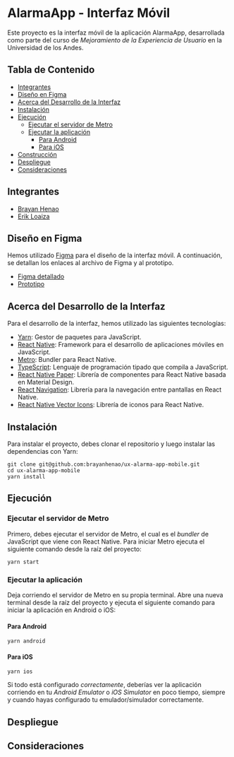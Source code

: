 # AlarmaApp - Interfaz Móvil

Este proyecto es la interfaz móvil de la aplicación AlarmaApp, desarrollada como parte del curso de
_*Mejoramiento de la Experiencia de Usuario*_ en la Universidad de los Andes.

## Tabla de Contenido

- [Integrantes](#integrantes)
- [Diseño en Figma](#diseño-en-figma)
- [Acerca del Desarrollo de la Interfaz](#acerca-del-desarrollo-de-la-interfaz)
- [Instalación](#instalación)
- [Ejecución](#ejecución)
  - [Ejecutar el servidor de Metro](#ejecutar-el-servidor-de-metro)
  - [Ejecutar la aplicación](#ejecutar-la-aplicación)
    - [Para Android](#para-android)
    - [Para iOS](#para-ios)
- [Construcción](#construcción)
- [Despliegue](#despliegue)
- [Consideraciones](#consideraciones)

## Integrantes

- [Brayan Henao](https://www.github.com/brayanhenao)
- [Erik Loaiza](https://www.github.com/erikloaiza)

## Diseño en Figma

Hemos utilizado [Figma](https://www.figma.com) para el diseño de la interfaz móvil. A continuación, se detallan los
enlaces al archivo de Figma y al prototipo.

- [Figma detallado](<https://www.figma.com/file/QmtTqW4KTHQG8jDWNJUL8X/UX---Alarma-App-(Mobile)-(Full)?type=design&mode=design&t=rv2cEoFN5F5gghCA-0>)
- [Prototipo](https://www.figma.com/proto/QmtTqW4KTHQG8jDWNJUL8X/UX-Alarma-App-Mobile-Full?type=design&node-id=54495-24451&t=rv2cEoFN5F5gghCA-0&scaling=contain&page-id=54495%3A24451&starting-point-node-id=54811%3A27755)

## Acerca del Desarrollo de la Interfaz

Para el desarrollo de la interfaz, hemos utilizado las siguientes tecnologías:

- [Yarn](https://yarnpkg.com): Gestor de paquetes para JavaScript.
- [React Native](https://reactnative.dev): Framework para el desarrollo de aplicaciones móviles en JavaScript.
- [Metro](https://facebook.github.io/metro): Bundler para React Native.
- [TypeScript](https://www.typescriptlang.org): Lenguaje de programación tipado que compila a JavaScript.
- [React Native Paper](https://callstack.github.io/react-native-paper): Librería de componentes para React Native basada
  en Material Design.
- [React Navigation](https://reactnavigation.org): Librería para la navegación entre pantallas en React Native.
- [React Native Vector Icons](https://oblador.github.io/react-native-vector-icons/): Librería de iconos para React
  Native.

## Instalación

Para instalar el proyecto, debes clonar el repositorio y luego instalar las dependencias con Yarn:

```shell
git clone git@github.com:brayanhenao/ux-alarma-app-mobile.git
cd ux-alarma-app-mobile
yarn install
```

## Ejecución

### Ejecutar el servidor de Metro

Primero, debes ejecutar el servidor de Metro, el cual es el _bundler_ de JavaScript que viene con React Native. Para
iniciar Metro ejecuta el siguiente comando desde la raíz del proyecto:

```shell
yarn start
```

### Ejecutar la aplicación

Deja corriendo el servidor de Metro en su propia terminal. Abre una nueva terminal desde la raíz del proyecto y ejecuta
el siguiente comando para iniciar la aplicación en Android o iOS:

#### Para Android

```shell
yarn android
```

#### Para iOS

```shell
yarn ios
```

Si todo está configurado _correctamente_, deberías ver la aplicación corriendo en tu _Android Emulator_ o _iOS
Simulator_ en poco tiempo, siempre y cuando hayas configurado tu emulador/simulador correctamente.

## Despliegue

## Consideraciones
